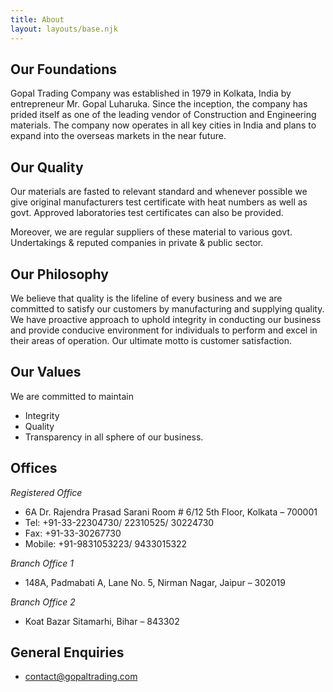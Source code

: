 ```yaml
---
title: About
layout: layouts/base.njk
---
```


## Our Foundations
Gopal Trading Company was established in 1979 in Kolkata, India by entrepreneur Mr. Gopal Luharuka. Since the inception, the company has prided itself as one of the leading vendor of Construction and Engineering materials. The company now operates in all key cities in India and plans to expand into the overseas markets in the near future.

## Our Quality
Our materials are fasted to relevant standard and whenever possible we give original manufacturers test certificate with heat numbers as well as govt. Approved laboratories test certificates can also be provided.

Moreover, we are regular suppliers of these material to various govt. Undertakings & reputed companies in private & public sector.

## Our Philosophy
We believe that quality is the lifeline of every business and we are committed to satisfy our customers by manufacturing and supplying quality. We have proactive approach to uphold integrity in conducting our business and provide conducive environment for individuals to perform and excel in their areas of operation. Our ultimate motto is customer satisfaction.

## Our Values 

We are committed to maintain

* Integrity
* Quality
* Transparency in all sphere of our business.

## Offices

*Registered Office*

- 6A Dr. Rajendra Prasad Sarani Room # 6/12 5th Floor, Kolkata – 700001
- Tel: +91-33-22304730/ 22310525/ 30224730
- Fax: +91-33-30267730
- Mobile: +91-9831053223/ 9433015322

*Branch Office 1*
- 148A, Padmabati A, Lane No. 5, Nirman Nagar, Jaipur – 302019

*Branch Office 2*
- Koat Bazar Sitamarhi, Bihar – 843302

## General Enquiries
- contact@gopaltrading.com
